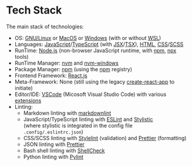 # Tech Stack

The main stack of technologies:

* OS:
  [GNU/Linux](https://en.wikipedia.org/wiki/Linux) or
  [MacOS](https://en.wikipedia.org/wiki/MacOS) or
  [Windows](https://en.wikipedia.org/wiki/Microsoft_Windows)
  (with or without
  [WSL](https://learn.microsoft.com/en-us/windows/wsl/))
* Languages:
  [JavaScript](https://developer.mozilla.org/en-US/docs/Glossary/JavaScript)/[TypeScript](https://www.typescriptlang.org)
  (with
  [JSX](https://react.dev/learn/writing-markup-with-jsx)/[TSX](https://react.dev/learn/typescript#typescript-with-react-components)),
  [HTML](https://developer.mozilla.org/en-US/docs/Web/HTML),
  [CSS](https://developer.mozilla.org/en-US/docs/Web/CSS)/[SCSS](https://sass-lang.com/guide/)
* RunTime:
  [Node.js](https://nodejs.org/en)
  (non-browser JavaScript runtime, with
  [npm](https://docs.npmjs.com/about-npm),
  [npx](https://docs.npmjs.com/cli/v10/commands/npx)
  tools)
* RunTime Manager:
  [nvm](https://github.com/nvm-sh/nvm) and
  [nvm-windows](https://github.com/coreybutler/nvm-windows)
* Package Manager:
  [npm](https://nodejs.org/en/learn/getting-started/an-introduction-to-the-npm-package-manager)
  (using the
  [npm](https://www.npmjs.com/)
  registry)
* Frontend Framework:
  [React.js](https://react.dev)
* Meta-Framework:
  None
  (still using the legacy
  [create-react-app](https://legacy.reactjs.org/docs/create-a-new-react-app.html)
  to initiate)
* Editor/IDE:
  [VSCode](https://code.visualstudio.com/) (Micosoft Visual Studio Code)
  with various
  [extensions](https://code.visualstudio.com/docs/editor/extension-marketplace)
* Linting:
  * Markdown linting with
    [markdownlint](https://marketplace.visualstudio.com/items?itemName=DavidAnson.vscode-markdownlint)
  * JavaScript/TypeScript linting with [ESLint](https://eslint.org) and
    [Stylistic](https://eslint.style/)  
    (where stylistic is integrated in the config file `.config/.eslintrc.json`)
  * CSS/SCSS linting with [Stylelint](https://stylelint.io) (validation) and
    [Prettier](https://prettier.io/) (formatting)
  * JSON linting with [Prettier](https://prettier.io/)
  * Bash shell linting with
    [ShellCheck](https://marketplace.visualstudio.com/items?itemName=timonwong.shellcheck)
  * Python linting with
    [Pylint](https://marketplace.visualstudio.com/items?itemName=ms-python.pylint)
